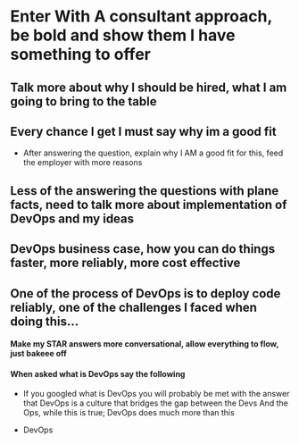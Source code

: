 
# Enter With A consultant approach, be bold and show them I have something to offer

## Talk more about why I should be hired, what I am going to bring to the table

## Every chance I get I must say why im a good fit

- After answering the question, explain why I AM a good fit for this, feed the employer with more reasons

## Less of the answering the questions with plane facts, need to talk more about implementation of DevOps and my ideas

## DevOps business case, how you can do things faster, more reliably, more cost effective

## One of the process of DevOps is to deploy code reliably, one of the challenges I faced when doing this...

#### Make my STAR answers more conversational, allow everything to flow, just bakeee off

#### When asked what is DevOps say the following

- If you googled what is DevOps you will probably be met with the answer that DevOps is a culture that
bridges the gap between the Devs And the Ops, while this is true; DevOps does much more than this

- DevOps 
